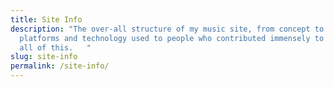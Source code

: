 ```yaml
---
title: Site Info
description: "The over-all structure of my music site, from concept to content,
  platforms and technology used to people who contributed immensely to achieve
  all of this.   "
slug: site-info
permalink: /site-info/
---
```

